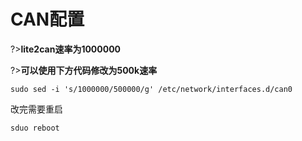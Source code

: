 # CAN配置

?>**lite2can速率为1000000**

?>**可以使用下方代码修改为500k速率**

```
sudo sed -i 's/1000000/500000/g' /etc/network/interfaces.d/can0
```

改完需要重启

```
sduo reboot
```

